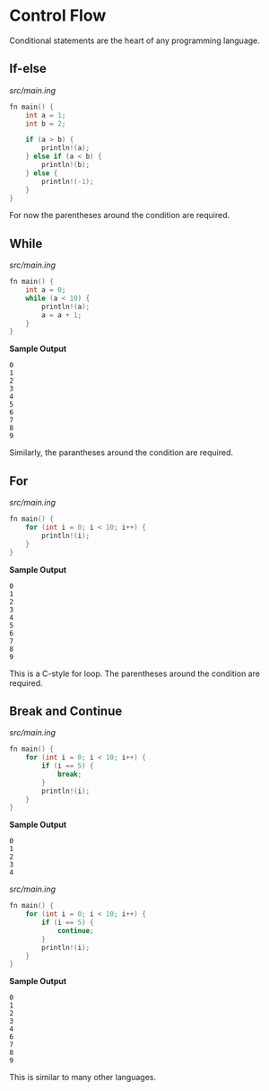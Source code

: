 # Control Flow

Conditional statements are the heart of any programming language.

## If-else

_src/main.ing_
```C
fn main() {
    int a = 1;
    int b = 2;

    if (a > b) {
        println!(a);
    } else if (a < b) {
        println!(b);
    } else {
        println!(-1);
    }
}
```

For now the parentheses around the condition are required.

## While

_src/main.ing_
```C
fn main() {
    int a = 0;
    while (a < 10) {
        println!(a);
        a = a + 1;
    }
}
```

**Sample Output**
```
0
1
2
3
4
5
6
7
8
9
```

Similarly, the parantheses around the condition are required.

## For

_src/main.ing_
```C
fn main() {
    for (int i = 0; i < 10; i++) {
        println!(i);
    }
}
```

**Sample Output**
```
0
1
2
3
4
5
6
7
8
9
```

This is a C-style for loop. The parentheses around the condition are required.

## Break and Continue

_src/main.ing_
```C
fn main() {
    for (int i = 0; i < 10; i++) {
        if (i == 5) {
            break;
        }
        println!(i);
    }
}
```
**Sample Output**
```
0
1
2
3
4
```

_src/main.ing_
```C
fn main() {
    for (int i = 0; i < 10; i++) {
        if (i == 5) {
            continue;
        }
        println!(i);
    }
}
```
**Sample Output**
```
0
1
2
3
4
6
7
8
9
```

This is similar to many other languages.